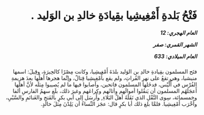 <h1 dir="rtl">فَتْحُ بَلدةِ أَمْغِيشِيا بقِيادَةِ خالدِ بن الوَليد  .</h1>

<h5 dir="rtl">العام الهجري:  12

الشهر القمري: صفر

العام الميلادي: 633</h5>

<p dir="rtl">فتَح المسلمون بقِيادةِ خالدِ بن الوَليد بلدَةَ أَمْغِيشِيا، وكانت مِصْرًا كالحِيرَةِ، وقِيلَ: اسمها منيشيا، وهي تقعُ على نهرِ الفُراتِ، ولم يقع بأَمْغِيشِيا قِتالٌ، وإنَّما هجرها أهلُها بعدَ هزيمةِ الفُرْس في أُلَّيْس، فدخَلها المسلمون فاتحين، وأصابوا فيها ما لم يُصيبوا مِثلَه لأنَّ أهلَها أَعجَلَهُم المسلمون أن يَنقُلوا أموالَهم وأثاثَهم وكِراعَهم وغيرَ ذلك، بلَغ سهمُ الفارسِ ألفا وخمسمائة، سِوى النَّفْلِ الذي نَفَلَهُ أهلُ البَلاءِ, وأَرسَل إلى أبي بكرٍ بالفَتحِ والغَنائمِ والسَّبْيِ، وأَخْرَب أَمْغِيشِيا. فلمَّا بلغ ذلك أبا بكرٍ قال: عجَز النِّساءُ أن يَلِدْنَ مِثلَ خالدٍ.</p></br>
